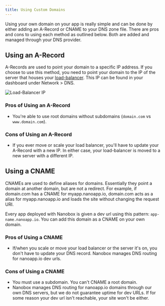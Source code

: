 ```yaml
---
title: Using Custom Domains
---
```


Using your own domain on your app is really simple and can be done by either adding an A-Record or CNAME to your DNS zone file. There are pros and cons to using each method as outlined below. Both are added and managed through your DNS provider.

## Using an A-Record
A-Records are used to point your domain to a specific IP address. If you choose to use this method, you need to point your domain to the IP of the server that houses your [load-balancer](/production-management/platform-components/#load-balancer). This IP can be found in your dashboard under Network > DNS.

![Load-Balancer IP](/src-images/dns-ip.png)

### Pros of Using an A-Record
- You're able to use root domains without subdomains (`domain.com` vs `www.domain.com`).

### Cons of Using an A-Record
- If you ever move or scale your load balancer, you'll have to update your A-Record with a new IP. In either case, your load-balancer is moved to a new server with a different IP.

## Using a CNAME
CNAMEs are used to define aliases for domains. Essentially they point a domain at another domain, but are not a redirect. For example, if domain.com has a CNAME for myapp.nanoapp.io, domain.com acts as a alias for myapp.nanoapp.io and loads the site without changing the request URI.

Every app deployed with Nanobox is given a dev url using this pattern: `app-name.nanoapp.io`. You can add this domain as a CNAME on your own domain.

### Pros of Using a CNAME
- If/when you scale or move your load balancer or the server it's on, you don't have to update your DNS record. Nanobox manages DNS routing for nanoapp.io dev urls.

### Cons of Using a CNAME
- You must use a subdomain. You can't CNAME a root domain.
- Nanobox manages DNS routing for nanoapp.io domains through our own DNS servers, but we do not guarantee uptime for dev URLs. If for some reason your dev url isn't reachable, your site won't be either.
